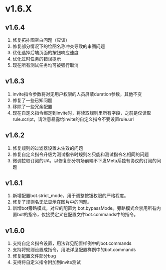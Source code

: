 # v1.6.X

## v1.6.4

1. 修复拓扑图空白问题（应该）
2. 修复部分情况下的绘图名称冲突导致的串图问题
3. 优化选择后端页面的按钮响应速度
4. 优化过时任务的错误提示
5. 现在所有测试任务均可被强行取消

## v1.6.3

1. invite指令参数将对无用户权限的人员屏蔽duration参数，其他不变
2. 修复了一些已知问题
3. 移除了一些冗余配置
4. 现在自定义指令绑定到invite时，将读取规则里所有字段，之前是仅读取rule.script，请注意暴露给invite的自定义指令不要设置rule.url

## v1.6.2

1. 修复规则的过滤器设置未生效的问题
2. 修复自定义指令升级为测试指令时规则名只能和测试指令名相同的问题
3. 微调拉取订阅的UA，以修复部分机场前端不下发Meta系独有协议的订阅的问题

## v1.6.1

1. 新增配置bot.strict\_mode，用于调整按钮权限的严格程度。
2. 修复了规则名无法显示在图片中的问题。
3. 新增bot旁路模式，对应的配置为 bot.bypassMode。旁路模式会禁用所有内置bot的指令，仅接受定义在配置文件bot.commands中的指令。

## v1.6.0

1. 支持自定义指令设置，用法详见配置样例中的bot.commands
2. 支持将规则设置成指令，用法详见配置样例中的bot.commands
3. 修复配置文件部分bug
4. 支持将自定义指令附加到invite测试

